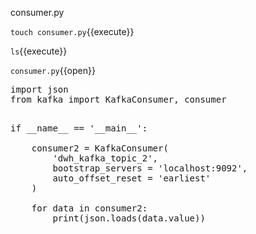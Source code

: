 consumer.py


`touch consumer.py`{{execute}}

`ls`{{execute}}

`consumer.py`{{open}}

<pre class="file" data-filename="consumer.py" data-target="replace">
import json
from kafka import KafkaConsumer, consumer
</pre>

<pre class="file" data-filename="consumer.py" data-target="append">

if __name__ == '__main__':

    consumer2 = KafkaConsumer(
        'dwh_kafka_topic_2',
        bootstrap_servers = 'localhost:9092',
        auto_offset_reset = 'earliest'
    )
    
    for data in consumer2:
        print(json.loads(data.value)) 

</pre>